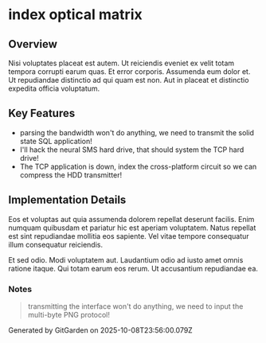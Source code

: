 # index optical matrix

## Overview
Nisi voluptates placeat est autem. Ut reiciendis eveniet ex velit totam tempora corrupti earum quas. Et error corporis. Assumenda eum dolor et. Ut repudiandae distinctio ad qui quam est non. Aut in placeat et distinctio expedita officia voluptatum.

## Key Features
- parsing the bandwidth won't do anything, we need to transmit the solid state SQL application!
- I'll hack the neural SMS hard drive, that should system the TCP hard drive!
- The TCP application is down, index the cross-platform circuit so we can compress the HDD transmitter!

## Implementation Details
Eos et voluptas aut quia assumenda dolorem repellat deserunt facilis. Enim numquam quibusdam et pariatur hic est aperiam voluptatem. Natus repellat est sint repudiandae mollitia eos sapiente. Vel vitae tempore consequatur illum consequatur reiciendis.
 Et sed odio. Modi voluptatem aut. Laudantium odio ad iusto amet omnis ratione itaque. Qui totam earum eos rerum. Ut accusantium repudiandae ea.

### Notes
> transmitting the interface won't do anything, we need to input the multi-byte PNG protocol!

Generated by GitGarden on 2025-10-08T23:56:00.079Z